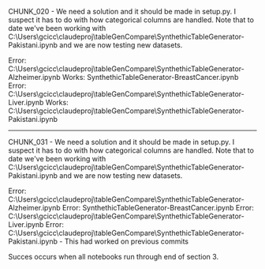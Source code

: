 CHUNK_020 - We need a solution and it should be made in setup.py.  I suspect it has to do with how categorical columns are handled. Note that to date we've been working with C:\Users\gcicc\claudeproj\tableGenCompare\SynthethicTableGenerator-Pakistani.ipynb and we are now testing new datasets.

Error: C:\Users\gcicc\claudeproj\tableGenCompare\SynthethicTableGenerator-Alzheimer.ipynb
Works: SynthethicTableGenerator-BreastCancer.ipynb
Error: C:\Users\gcicc\claudeproj\tableGenCompare\SynthethicTableGenerator-Liver.ipynb
Works: C:\Users\gcicc\claudeproj\tableGenCompare\SynthethicTableGenerator-Pakistani.ipynb

-----------------------------

CHUNK_031 - We need a solution and it should be made in setup.py.  I suspect it has to do with how categorical columns are handled. Note that to date we've been working with C:\Users\gcicc\claudeproj\tableGenCompare\SynthethicTableGenerator-Pakistani.ipynb and we are now testing new datasets.

Error: C:\Users\gcicc\claudeproj\tableGenCompare\SynthethicTableGenerator-Alzheimer.ipynb
Error: SynthethicTableGenerator-BreastCancer.ipynb
Error: C:\Users\gcicc\claudeproj\tableGenCompare\SynthethicTableGenerator-Liver.ipynb
Error: C:\Users\gcicc\claudeproj\tableGenCompare\SynthethicTableGenerator-Pakistani.ipynb  - This had worked on previous commits

Succes occurs when all notebooks run through end of section 3.